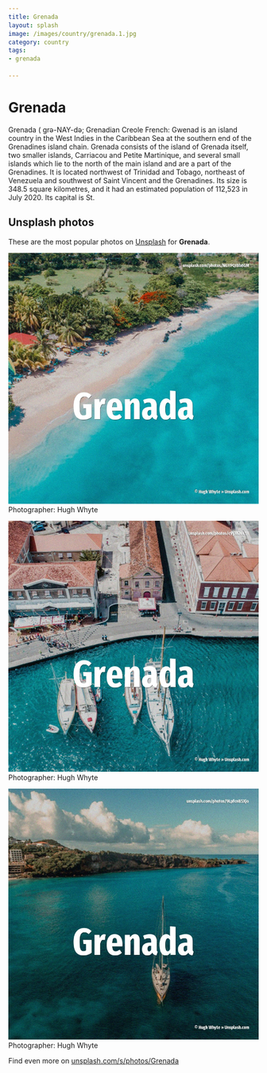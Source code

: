 ```yaml
---
title: Grenada
layout: splash
image: /images/country/grenada.1.jpg
category: country
tags:
- grenada

---
```

# Grenada

Grenada (  grə-NAY-də; Grenadian Creole French: Gwenad  is an island country in the West Indies in 
the Caribbean Sea at the southern end of the Grenadines island chain.
Grenada consists of the island of Grenada itself, two smaller islands, Carriacou and Petite 
Martinique, and several small islands which lie to the north of the main island and are a part of 
the Grenadines.
It is located northwest of Trinidad and Tobago, northeast of Venezuela and southwest of Saint 
Vincent and the Grenadines.
Its size is 348.5 square kilometres, and it had an estimated population of 112,523 in July 2020.
Its capital is St.

 
## Unsplash photos
These are the most popular photos on [Unsplash](https://unsplash.com) for **Grenada**.
 
![Grenada](/images/country/grenada.1.jpg)
Photographer:  Hugh Whyte
 
![Grenada](/images/country/grenada.2.jpg)
Photographer:  Hugh Whyte
 
![Grenada](/images/country/grenada.3.jpg)
Photographer:  Hugh Whyte
 
Find even more on [unsplash.com/s/photos/Grenada](https://unsplash.com/s/photos/Grenada)
 
